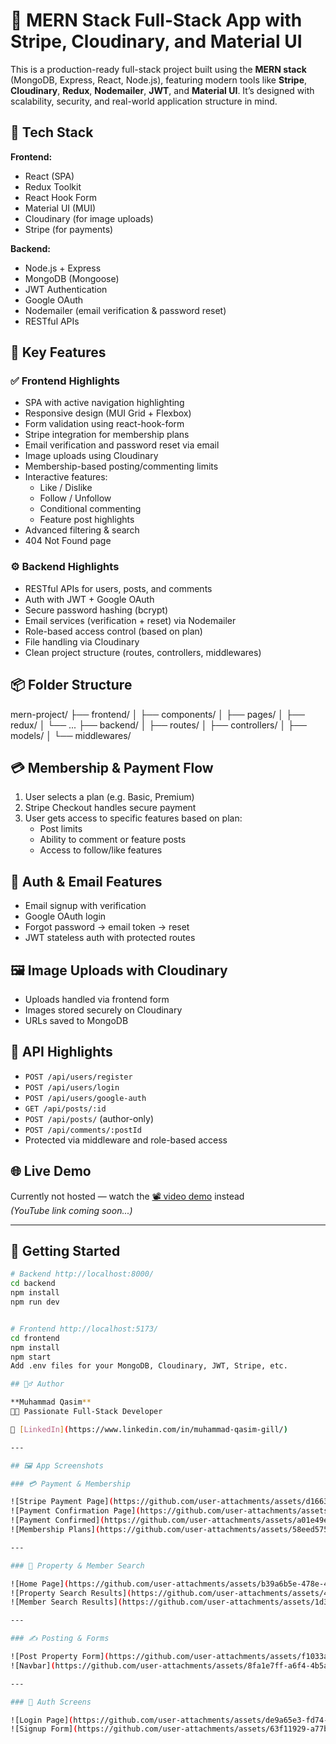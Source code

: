 # 🚀 MERN Stack Full-Stack App with Stripe, Cloudinary, and Material UI

This is a production-ready full-stack project built using the **MERN stack** (MongoDB, Express, React, Node.js), featuring modern tools like **Stripe**, **Cloudinary**, **Redux**, **Nodemailer**, **JWT**, and **Material UI**. It’s designed with scalability, security, and real-world application structure in mind.

## 🔧 Tech Stack

**Frontend:**
- React (SPA)
- Redux Toolkit
- React Hook Form
- Material UI (MUI)
- Cloudinary (for image uploads)
- Stripe (for payments)

**Backend:**
- Node.js + Express
- MongoDB (Mongoose)
- JWT Authentication
- Google OAuth
- Nodemailer (email verification & password reset)
- RESTful APIs

## 🎯 Key Features

### ✅ **Frontend Highlights**
- SPA with active navigation highlighting
- Responsive design (MUI Grid + Flexbox)
- Form validation using react-hook-form
- Stripe integration for membership plans
- Email verification and password reset via email
- Image uploads using Cloudinary
- Membership-based posting/commenting limits
- Interactive features:
  - Like / Dislike
  - Follow / Unfollow
  - Conditional commenting
  - Feature post highlights
- Advanced filtering & search
- 404 Not Found page

### ⚙️ **Backend Highlights**
- RESTful APIs for users, posts, and comments
- Auth with JWT + Google OAuth
- Secure password hashing (bcrypt)
- Email services (verification + reset) via Nodemailer
- Role-based access control (based on plan)
- File handling via Cloudinary
- Clean project structure (routes, controllers, middlewares)

## 📦 Folder Structure

mern-project/
├── frontend/
│ ├── components/
│ ├── pages/
│ ├── redux/
│ └── ...
├── backend/
│ ├── routes/
│ ├── controllers/
│ ├── models/
│ └── middlewares/


## 💳 Membership & Payment Flow

1. User selects a plan (e.g. Basic, Premium)
2. Stripe Checkout handles secure payment
3. User gets access to specific features based on plan:
   - Post limits
   - Ability to comment or feature posts
   - Access to follow/like features

## 📧 Auth & Email Features

- Email signup with verification
- Google OAuth login
- Forgot password → email token → reset
- JWT stateless auth with protected routes

## 🖼️ Image Uploads with Cloudinary

- Uploads handled via frontend form
- Images stored securely on Cloudinary
- URLs saved to MongoDB

## 🧪 API Highlights

- `POST /api/users/register`
- `POST /api/users/login`
- `POST /api/users/google-auth`
- `GET /api/posts/:id`
- `POST /api/posts/` (author-only)
- `POST /api/comments/:postId`
- Protected via middleware and role-based access

## 🌐 Live Demo

Currently not hosted — watch the [📽️ video demo](#) instead  
*(YouTube link coming soon...)*

---

## 📂 Getting Started

```bash
# Backend http://localhost:8000/
cd backend
npm install
npm run dev


# Frontend http://localhost:5173/
cd frontend
npm install
npm start
Add .env files for your MongoDB, Cloudinary, JWT, Stripe, etc.

## 🙋‍♂️ Author

**Muhammad Qasim**  
🧑‍💻 Passionate Full-Stack Developer  

🔗 [LinkedIn](https://www.linkedin.com/in/muhammad-qasim-gill/)  

---

## 🖼️ App Screenshots

### 💳 Payment & Membership

![Stripe Payment Page](https://github.com/user-attachments/assets/d1663c55-aa27-4b0b-b0bf-542b045615d1)
![Payment Confirmation Page](https://github.com/user-attachments/assets/99042966-50cf-433f-b9bf-bf858b449627)
![Payment Confirmed](https://github.com/user-attachments/assets/a01e49e9-34b4-4af1-91fb-a14e1fe4d081)
![Membership Plans](https://github.com/user-attachments/assets/58eed575-5604-46ee-a15c-f43177251569)

---

### 🏡 Property & Member Search

![Home Page](https://github.com/user-attachments/assets/b39a6b5e-478e-4dcf-9249-7cb46cd6d5ed)
![Property Search Results](https://github.com/user-attachments/assets/479946ca-25b9-40eb-87cf-468488e2d09c)
![Member Search Results](https://github.com/user-attachments/assets/1d3dfc74-0f31-4a85-98dd-9d61167c660c)

---

### ✍️ Posting & Forms

![Post Property Form](https://github.com/user-attachments/assets/f1033ae2-1c3e-4e3f-a48a-49b219eedc17)
![Navbar](https://github.com/user-attachments/assets/8fa1e7ff-a6f4-4b5a-8ae9-c6139509ea5f)

---

### 🔐 Auth Screens

![Login Page](https://github.com/user-attachments/assets/de9a65e3-fd74-4545-be2c-2e3d558202e6)
![Signup Form](https://github.com/user-attachments/assets/63f11929-a77b-4ae5-ba93-423616afb586)


